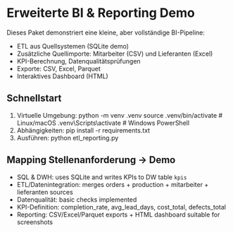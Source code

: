 
# Erweiterte BI & Reporting Demo 

Dieses Paket demonstriert eine kleine, aber vollständige BI-Pipeline:
- ETL aus Quellsystemen (SQLite demo)
- Zusätzliche Quellimporte: Mitarbeiter (CSV) und Lieferanten (Excel)
- KPI-Berechnung, Datenqualitätsprüfungen
- Exporte: CSV, Excel, Parquet
- Interaktives Dashboard (HTML)

## Schnellstart
1. Virtuelle Umgebung:
   python -m venv .venv
   source .venv/bin/activate   # Linux/macOS
   .venv\Scripts\activate    # Windows PowerShell
2. Abhängigkeiten:
   pip install -r requirements.txt
3. Ausführen:
   python etl_reporting.py

## Mapping Stellenanforderung -> Demo
- SQL & DWH: uses SQLite and writes KPIs to DW table `kpis`
- ETL/Datenintegration: merges orders + production + mitarbeiter + lieferanten sources
- Datenqualität: basic checks implemented
- KPI-Definition: completion_rate, avg_lead_days, cost_total, defects_total
- Reporting: CSV/Excel/Parquet exports + HTML dashboard suitable for screenshots

